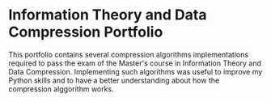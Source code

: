 # Information Theory and Data Compression Portfolio

This portfolio contains several compression algorithms implementations required to pass the exam of the Master's course in Information Theory and Data Compression.
Implementing such algorithms was useful to improve my Python skills and to have a better understanding about how the compression alggorithm works.
